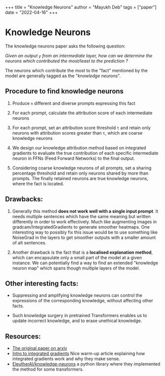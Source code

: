 +++
title = "Knowledge Neurons"
author = "Mayukh Deb"
tags = ["paper"]
date = "2022-04-16"
+++


# Knowledge Neurons

The knowledge neurons paper asks the following question: 

*Given an output `y` from an intermediate layer, how can we determine the neurons which contributed the most/least to the prediction ?*

The neurons which contribute the most to the "fact" mentioned by the model are generally tagged as the "*knowledge neurons*". 

## Procedure to find knowledge neurons 

1. Produce `n` different and diverse prompts expressing this fact 

2. For each prompt, calculate the attribution score of each intermediate neurons

3. For each prompt, set an attribution score threshold `t` and retain only neurons with attribution scores greater than `t`, which are coarse knowledge neurons 

4. We design our knowledge attribution method based on integrated gradients to evaluate the true contribution of each specific intermediate neuron in FFNs (Feed Forward Networks) to the final output.

5. Considering coarse knowledge neurons of all prompts, set a sharing percentage threshold and retain only neurons shared by more than prompts. The finally retained neurons are true knowledge neurons, where the fact is located.


## Drawbacks:

1. Generally this method **does not work well with a single input prompt**. It needs multiple sentences which have the same meaning but written differently in order to work effectively. Much like augmenting images in gradcam/IntegratedGradients to generate smoother heatmaps.  One interesting way to possibly fix this issue would be to use something like NoiseGrad in the layers to get smoother outputs with a smaller amount of alt sentences. 

2. Another drawback is the fact that is a **localised explanation method**, which can encapsulate only a small part of the model at a given instance. We can potentially find a way to find an extended "knowledge neuron map" which spans though multiple layers of the model. 

## Other interesting facts:

* Suppressing and amplifying knowledge neurons can control the expressions of the corresponding knowledge, without affecting other facts.

* Such knowledge surgery in pretrained Transformers enables us to update incorrect knowledge, and to erase unethical knowledge.

<!-- # What can I try out ? 

- figure out how to implement knowledge neurons in gpt 2 colab -- maybe look into knowledge neurons eleuther source code ? 
- what happens if we use noisegrad along with integrated gradients while looking for knowledge neurons ? 
- how do knowledge neurons from one layer "talk to" the knowledge neurons in the next layer ?
- can we "see" knowledge being extracted and passed from one layer to another ?
- attribute knowledge neurons from layer i+1 to knowledge neurons of layer i.  -->

## Resources:
- [The original paper on arxiv](https://arxiv.org/abs/2104.08696)
- [Intro to integrated gradients](https://blog.fiddler.ai/2020/04/video-ai-explained-what-are-integrated-gradients/) Nice warm-up article explaining how integrated gradients work and why they make sense.
- [EleutherAI/knowledge-neurons](https://github.com/EleutherAI/knowledge-neurons) a python library where they implemented the method for some transformers.

